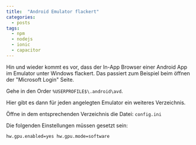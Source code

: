 ```yaml
---
title:  "Android Emulator flackert"
categories:
  - posts
tags:
  - npm
  - nodejs
  - ionic
  - capacitor
---
```


Hin und wieder kommt es vor, dass der In-App Browser einer Android App im Emulator unter Windows flackert. Das passiert zum Beispiel beim öffnen der "Microsoft Login" Seite.

Gehe in den Order `%USERPROFILE$\.android\avd`.

Hier gibt es dann für jeden angelegten Emulator ein weiteres Verzeichnis.

Öffne in dem entsprechenden Verzeichnis die Datei: `config.ini`

Die folgenden Einstellungen müssen gesetzt sein:

`
hw.gpu.enabled=yes
hw.gpu.mode=software
`